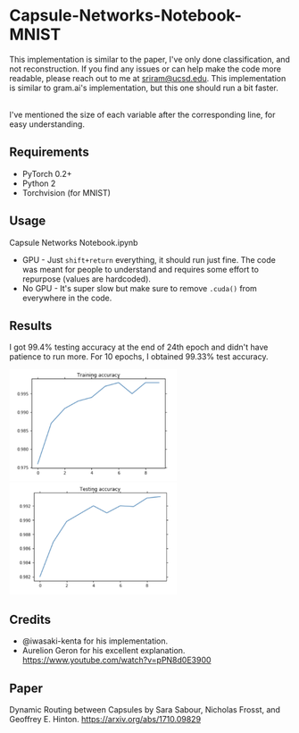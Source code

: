 # Capsule-Networks-Notebook-MNIST
This implementation is similar to the paper, I've only done classification, and not reconstruction. If you find any issues or can help make the code more readable, please reach out to me at sriram@ucsd.edu. This implementation is similar to gram.ai's implementation, but this one should run a bit faster. <br><br>

I've mentioned the size of each variable after the corresponding line, for easy understanding.

## Requirements
* PyTorch 0.2+
* Python 2
* Torchvision (for MNIST)

## Usage
Capsule Networks Notebook.ipynb <br>
* GPU - 
Just ```shift+return``` everything, it should run just fine. The code was meant for people to understand and requires some effort to repurpose (values are hardcoded).
* No GPU - 
It's super slow but make sure to remove ```.cuda()``` from everywhere in the code. 

## Results
I got 99.4% testing accuracy at the end of 24th epoch and didn't have patience to run more. For 10 epochs, I obtained 99.33% test accuracy.

<img src = 'images/trnacc.png' width = "300px" >
<img src = 'images/tstacc.png' width = "300px">

## Credits
* @iwasaki-kenta for his implementation. 
* Aurelion Geron for his excellent explanation. https://www.youtube.com/watch?v=pPN8d0E3900

## Paper
Dynamic Routing between Capsules by Sara Sabour, Nicholas Frosst, and Geoffrey E. Hinton. https://arxiv.org/abs/1710.09829
